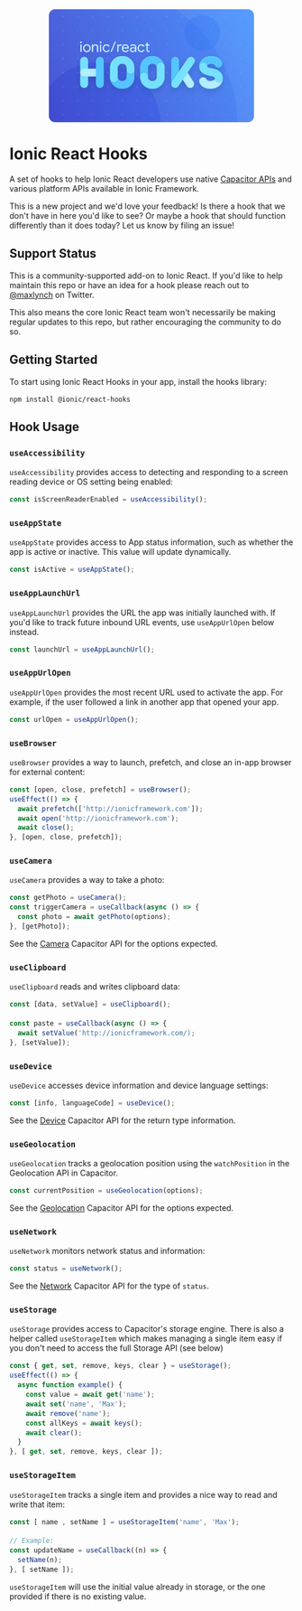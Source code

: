 <img src="./ionic-react-hooks.png" alt="Ionic React Hooks" style="height: 200px; margin: auto; display: block" />

# Ionic React Hooks

A set of hooks to help Ionic React developers use native [Capacitor APIs](http://capacitor.ionicframework.com/) and various platform APIs available in Ionic Framework.

This is a new project and we'd love your feedback! Is there a hook that we don't have in here you'd like to see? Or maybe a hook that should function differently than it does today? Let us know by filing an issue!

## Support Status

This is a community-supported add-on to Ionic React. If you'd like to help maintain this repo or have an idea for a hook please reach out to [@maxlynch](http://twitter.com/maxlynch) on Twitter.

This also means the core Ionic React team won't necessarily be making regular updates to this repo, but rather encouraging the community to do so.

## Getting Started

To start using Ionic React Hooks in your app, install the hooks library:

```
npm install @ionic/react-hooks
```

## Hook Usage

### `useAccessibility`

`useAccessibility` provides access to detecting and responding to a screen reading device or OS setting being enabled:

```jsx
const isScreenReaderEnabled = useAccessibility();
```

### `useAppState`

`useAppState` provides access to App status information, such as whether the app is active or inactive. This value will update
dynamically.

```jsx
const isActive = useAppState();
```

### `useAppLaunchUrl`

`useAppLaunchUrl` provides the URL the app was initially launched with. If you'd like to track future inbound URL events, use `useAppUrlOpen` below instead.

```jsx
const launchUrl = useAppLaunchUrl();
```

### `useAppUrlOpen`

`useAppUrlOpen` provides the most recent URL used to activate the app. For example, if the user followed a link in another app that opened your app.

```jsx
const urlOpen = useAppUrlOpen();
```

### `useBrowser`

`useBrowser` provides a way to launch, prefetch, and close an in-app browser for external content:

```jsx
const [open, close, prefetch] = useBrowser();
useEffect(() => {
  await prefetch(['http://ionicframework.com']);
  await open('http://ionicframework.com');
  await close();
}, [open, close, prefetch]);
```

### `useCamera`

`useCamera` provides a way to take a photo:

```jsx
const getPhoto = useCamera();
const triggerCamera = useCallback(async () => {
  const photo = await getPhoto(options);
}, [getPhoto]);
```

See the [Camera](https://capacitor.ionicframework.com/docs/apis/camera) Capacitor API for the options expected.

### `useClipboard`

`useClipboard` reads and writes clipboard data:

```jsx
const [data, setValue] = useClipboard();

const paste = useCallback(async () => {
  await setValue('http://ionicframework.com/);
}, [setValue]);
```

### `useDevice`

`useDevice` accesses device information and device language settings:

```jsx
const [info, languageCode] = useDevice();
```

See the [Device](https://capacitor.ionicframework.com/docs/apis/device) Capacitor API for the return type information.

### `useGeolocation`

`useGeolocation` tracks a geolocation position using the `watchPosition` in the Geolocation API in Capacitor.

```jsx
const currentPosition = useGeolocation(options);
```

See the [Geolocation](https://capacitor.ionicframework.com/docs/apis/geolocation) Capacitor API for the options expected.

### `useNetwork`

`useNetwork` monitors network status and information:

```jsx
const status = useNetwork();
```

See the [Network](https://capacitor.ionicframework.com/docs/apis/network) Capacitor API for the type of `status`.

### `useStorage`

`useStorage` provides access to Capacitor's storage engine. There is also a helper called `useStorageItem` which makes managing a single item easy if you don't need to access the full Storage API (see below)

```jsx
const { get, set, remove, keys, clear } = useStorage();
useEffect(() => {
  async function example() {
    const value = await get('name');
    await set('name', 'Max');
    await remove('name');
    const allKeys = await keys();
    await clear();
  }
}, [ get, set, remove, keys, clear ]);
```

### `useStorageItem`

`useStorageItem` tracks a single item and provides a nice way to read and write that item:

```jsx
const [ name , setName ] = useStorageItem('name', 'Max');

// Example:
const updateName = useCallback((n) => {
  setName(n);
}, [ setName ]);
```

`useStorageItem` will use the initial value already in storage, or the one provided if there is no existing value.
